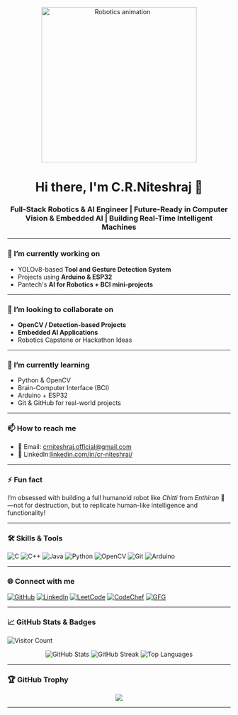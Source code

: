 <!-- Top Visual GIF -->
<p align="center">
  <img src="https://media.giphy.com/media/qgQUggAC3Pfv687qPC/giphy.gif" width="350" alt="Robotics animation" />
</p>

<h1 align="center">Hi there, I'm C.R.Niteshraj 👋</h1>
<h3 align="center">Full-Stack Robotics & AI Engineer | Future-Ready in Computer Vision & Embedded AI | Building Real-Time Intelligent Machines</h3>

---

### 🔭 I’m currently working on
- YOLOv8-based **Tool and Gesture Detection System**
- Projects using **Arduino & ESP32**
- Pantech's **AI for Robotics + BCI mini-projects**

---

### 🤝 I’m looking to collaborate on
- **OpenCV / Detection-based Projects**
- **Embedded AI Applications**
- Robotics Capstone or Hackathon Ideas

---

### 🌱 I’m currently learning
- Python & OpenCV
- Brain-Computer Interface (BCI)
- Arduino + ESP32
- Git & GitHub for real-world projects

---

### 📫 How to reach me
- 📧 Email: crniteshraj.official@gmail.com 
- 💼 LinkedIn:[linkedin.com/in/cr-niteshraj/](https://www.linkedin.com/in/cr-niteshraj/)

---

### ⚡ Fun fact
I’m obsessed with building a full humanoid robot like *Chitti* from *Enthiran* 🤖  
—not for destruction, but to replicate human-like intelligence and functionality!

---

### 🛠️ Skills & Tools

![C](https://img.shields.io/badge/-C-blue?style=flat&logo=c)
![C++](https://img.shields.io/badge/-C++-00599C?style=flat&logo=c%2B%2B)
![Java](https://img.shields.io/badge/-Java-orange?style=flat&logo=java)
![Python](https://img.shields.io/badge/-Python-black?style=flat&logo=python)
![OpenCV](https://img.shields.io/badge/-OpenCV-5C3EE8?style=flat&logo=opencv)
![Git](https://img.shields.io/badge/-Git-black?style=flat&logo=git)
![Arduino](https://img.shields.io/badge/-Arduino-00979D?style=flat&logo=arduino)

---

### 🌐 Connect with me

<p align="left">
  <a href="https://github.com/CR-NITESHRAJ" target="_blank"><img alt="GitHub" src="https://img.shields.io/badge/GitHub-181717?style=for-the-badge&logo=github"></a>
  <a href="https://www.linkedin.com/in/C.R. NITESHRAJ" target="_blank"><img alt="LinkedIn" src="https://img.shields.io/badge/LinkedIn-blue?style=for-the-badge&logo=linkedin"></a>
  <a href="https://leetcode.com/nitesh_legend" target="_blank"><img alt="LeetCode" src="https://img.shields.io/badge/LeetCode-FFA116?style=for-the-badge&logo=leetcode"></a>
  <a href="https://www.codechef.com/users/niteshrajcr" target="_blank"><img alt="CodeChef" src="https://img.shields.io/badge/CodeChef-5B4638?style=for-the-badge&logo=codechef"></a>
  <a href="https://auth.geeksforgeeks.org/user/crniteshrkk3" target="_blank"><img alt="GFG" src="https://img.shields.io/badge/GFG-2F8D46?style=for-the-badge&logo=geeksforgeeks"></a>
</p>

---

### 📈 GitHub Stats & Badges

![Visitor Count](https://komarev.com/ghpvc/?username=YOUR_USERNAME&style=flat-square&color=blue)

<p align="center">
  <img src="https://github-readme-stats.vercel.app/api?username=CR-NITESHRAJ&show_icons=true&theme=tokyonight" alt="GitHub Stats" />
  <img src="https://github-readme-streak-stats.herokuapp.com/?user=CR-NITESHRAJ&theme=tokyonight" alt="GitHub Streak" />
  <img src="https://github-readme-stats.vercel.app/api/top-langs/?username=CR-NITESHRAJ&layout=compact&theme=tokyonight" alt="Top Languages" />
</p>

---

### 🏆 GitHub Trophy

<p align="center">
  <img src="https://github-profile-trophy.vercel.app/?username=CR-NITESHRAJ&theme=monokai" />
</p>

---

